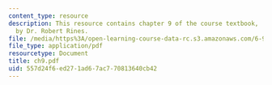 ```yaml
---
content_type: resource
description: This resource contains chapter 9 of the course textbook, 'Create or Perish',
  by Dr. Robert Rines.
file: /media/https%3A/open-learning-course-data-rc.s3.amazonaws.com/6-901-inventions-and-patents-fall-2005/557d24f6ed271ad67ac770813640cb42_ch9.pdf
file_type: application/pdf
resourcetype: Document
title: ch9.pdf
uid: 557d24f6-ed27-1ad6-7ac7-70813640cb42
---
```

